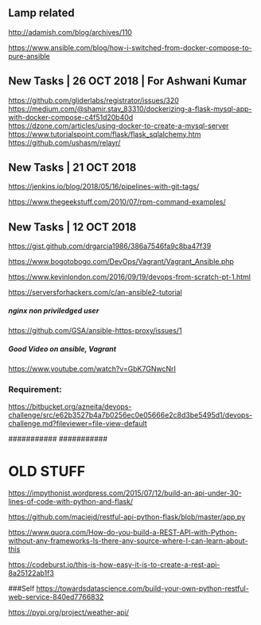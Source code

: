 ## Lamp related 

http://adamish.com/blog/archives/110

https://www.ansible.com/blog/how-i-switched-from-docker-compose-to-pure-ansible


## New Tasks | 26 OCT 2018 | For Ashwani Kumar

https://github.com/gliderlabs/registrator/issues/320  
https://medium.com/@shamir.stav_83310/dockerizing-a-flask-mysql-app-with-docker-compose-c4f51d20b40d  
https://dzone.com/articles/using-docker-to-create-a-mysql-server  
https://www.tutorialspoint.com/flask/flask_sqlalchemy.htm  
https://github.com/ushasm/relayr/


## New Tasks | 21 OCT 2018

https://jenkins.io/blog/2018/05/16/pipelines-with-git-tags/

https://www.thegeekstuff.com/2010/07/rpm-command-examples/

## New Tasks | 12 OCT 2018

https://gist.github.com/drgarcia1986/386a7546fa9c8ba47f39

https://www.bogotobogo.com/DevOps/Vagrant/Vagrant_Ansible.php

https://www.kevinlondon.com/2016/09/19/devops-from-scratch-pt-1.html

https://serversforhackers.com/c/an-ansible2-tutorial

##### nginx non priviledged user

https://github.com/GSA/ansible-https-proxy/issues/1

##### Good Video on ansible, Vagrant

https://www.youtube.com/watch?v=GbK7GNwcNrI

### Requirement:
https://bitbucket.org/azneita/devops-challenge/src/e62b3527b4a7b0256ec0e05666e2c8d3be5495d1/devops-challenge.md?fileviewer=file-view-default


###########
###########
# OLD STUFF
https://impythonist.wordpress.com/2015/07/12/build-an-api-under-30-lines-of-code-with-python-and-flask/  

https://github.com/maciejd/restful-api-python-flask/blob/master/app.py

https://www.quora.com/How-do-you-build-a-REST-API-with-Python-without-any-frameworks-Is-there-any-source-where-I-can-learn-about-this

https://codeburst.io/this-is-how-easy-it-is-to-create-a-rest-api-8a25122ab1f3

###Self
https://towardsdatascience.com/build-your-own-python-restful-web-service-840ed7766832 

https://pypi.org/project/weather-api/
